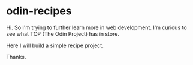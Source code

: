 # odin-recipes

Hi. So I'm trying to further learn more in web development. 
I'm curious to see what TOP (The Odin Project) has in store.

Here I will build a simple recipe project.

Thanks.